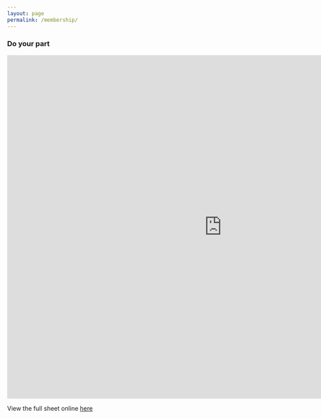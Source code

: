 ```yaml
---
layout: page
permalink: /membership/
---
```


<h3>Do your part</h3>


<iframe width="1000" height="800" frameborder="0" src="https://docs.google.com/spreadsheet/pub?key=0AgEq90G3cyD6dHN5YTlFZjRnb2tScHhEanVrR3RRZ3c&output=html&widget=true"></iframe>



View the full sheet online <a href="https://docs.google.com/spreadsheet/ccc?key=0AgEq90G3cyD6dHN5YTlFZjRnb2tScHhEanVrR3RRZ3c&usp=sharing">  here </a>
